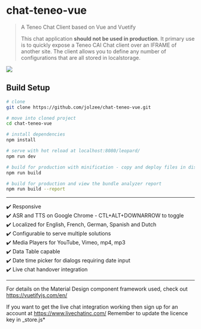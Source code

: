 # chat-teneo-vue

> A Teneo Chat Client based on Vue and Vuetify
>
> This chat application **should not be used in production**. It primary use is to quickly expose a Teneo CAI Chat client over an IFRAME of another site. The client allows you to define any number of configurations that are all stored in localstorage.

![](https://i.imgur.com/OFWvc4h.gif)

## Build Setup

```bash
# clone
git clone https://github.com/jolzee/chat-teneo-vue.git

# move into cloned project
cd chat-teneo-vue

# install dependencies
npm install

# serve with hot reload at localhost:8080/leopard/
npm run dev

# build for production with minification - copy and deploy files in dist. Clear dist before new builds
npm run build

# build for production and view the bundle analyzer report
npm run build --report
```

---

:heavy_check_mark: Responsive<br/>
:heavy_check_mark: ASR and TTS on Google Chrome - CTL+ALT+DOWNARROW to toggle<br/>
:heavy_check_mark: Localized for English, French, German, Spanish and Dutch<br/>
:heavy_check_mark: Configurable to serve multiple solutions<br/>
:heavy_check_mark: Media Players for YouTube, Vimeo, mp4, mp3<br/>
:heavy_check_mark: Data Table capable<br/>
:heavy_check_mark: Date time picker for dialogs requiring date input<br/>
:heavy_check_mark: Live chat handover integration<br/>

---

For details on the Material Design component framework used, check out https://vuetifyjs.com/en/

If you want to get the live chat integration working then sign up for an account at https://www.livechatinc.com/ Remember to update the licence key in \_store.js\*
